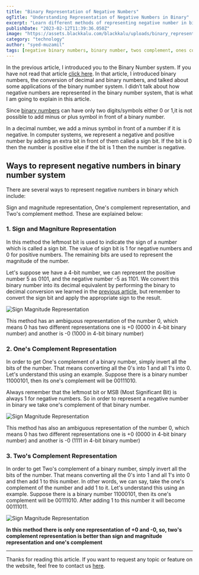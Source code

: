 ```yaml
---
title: "Binary Representation of Negative Numbers"
ogTitle: "Understanding Representation of Negative Numbers in Binary"
excerpt: "Learn different methods of representing negative number in binary with some examples."
publishDate: "2023-02-12T11:39:36.050Z"
image: "https://assets.blackkalu.com/blackkalu/uploads/binary_representation_of_negative_numbers.png"
category: "technology"
author: "syed-muzamil"
tags: [negative binary numbers, binary number, twos complement, ones complement, sign magniture, sign and magniture representation, binary representation of negative numbers, blackkalu, black kalu]
---
```


In the previous article, I introduced you to the Binary Number system. If you have not read that article [click here](https://www.blackkalu.com/blog/introduction-to-binary-numbers). In that article, I introduced binary numbers, the conversion of decimal and binary numbers, and talked about some applications of the binary number system. I didn’t talk about how negative numbers are represented in the binary number system, that is what I am going to explain in this article.

Since [binary numbers](https://www.blackkalu.com/blgo/introduction-to-binary-numbers) can have only two digits/symbols either 0 or 1,it is not possible to add minus or plus symbol in front of a binary number.

In a decimal number, we add a minus symbol in front of a number if it is negative. In computer systems, we represent a negative and positive number by adding an extra bit in front of them called a sign bit. If the bit is 0 then the number is positive else if the bit is 1 then the number is negative.

## Ways to represent negative numbers in binary number system
There are several ways to represent negative numbers in binary which include:

Sign and magnitude representation, One's complement representation, and Two's complement method. These are explained below:

### 1. Sign and Magniture Representation

In this method the leftmost bit is used to indicate the sign of a number which is called a sign bit. The value of sign bit is 1 for negative numbers and 0 for positive numbers. The remaining bits are used to represent the magnitude of the number.

Let's suppose we have a 4-bit number, we can represent the positive number 5 as 0101, and the negative number -5 as 1101. We convert this binary number into its decimal equivalent by performing the binary to decimal conversion we learned in the [previous article](https://www.blackkalu.com/blog/introduction-to-binary-numbers), but remember to convert the sign bit and apply the appropriate sign to the result.

![Sign Magnitude Representation](https://assets.blackkalu.com/blackkalu/uploads/sign_magnitude_representation.png)

This method has an ambiguous representation of the number 0, which means 0 has two different representations one is +0 (0000 in 4-bit binary number) and another is -0 (1000 in 4-bit binary number)

### 2. One's Complement Representation

In order to get One's complement of a binary number, simply invert all the bits of the number. That means converting all the 0's into 1 and all 1's into 0. Let's understand this using an example. Suppose there is a binary number 11000101, then its one's complement will be 00111010.

Always remember that the leftmost bit or MSB (Most Significant Bit) is always 1 for negative numbers. So in order to represent a negative number in binary we take one's complement of that binary number.

![Sign Magnitude Representation](https://assets.blackkalu.com/blackkalu/uploads/ones_complement_representation.png) 

This method has also an ambiguous representation of the number 0, which means 0 has two different representations one is +0 (0000 in 4-bit binary number) and another is -0 (1111 in 4-bit binary number)

### 3. Two's Complement Representation

In order to get Two's complement of a binary number, simply invert all the bits of the number. That means converting all the 0's into 1 and all 1's into 0 and then add 1 to this number. In other words, we can say, take the one's complement of the number and add 1 to it. Let's understand this using an example. Suppose there is a binary number 11000101, then its one's complement will be 00111010. After adding 1 to this number it will become 00111011.

![Sign Magnitude Representation](https://assets.blackkalu.com/blackkalu/uploads/twos_complement_representation.png) 

**In this method there is only one representation of +0 and -0, so, two's complement representation is better than sign and magnitude representation and one's complement**

---

Thanks for reading this article. If you want to request any topic or feature on the website, feel free to contact us [here](https://www.blackkalu.com/contact).
